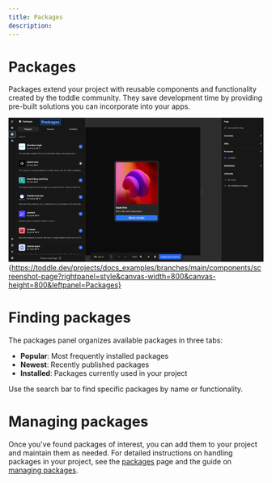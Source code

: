 ```yaml
---
title: Packages
description:
---
```


# Packages
Packages extend your project with reusable components and functionality created by the toddle community. They save development time by providing pre-built solutions you can incorporate into your apps.

![Packages|16/9](packages.webp){https://toddle.dev/projects/docs_examples/branches/main/components/screenshot-page?rightpanel=style&canvas-width=800&canvas-height=800&leftpanel=Packages}

# Finding packages
The packages panel organizes available packages in three tabs:
- **Popular**: Most frequently installed packages
- **Newest**: Recently published packages
- **Installed**: Packages currently used in your project

Use the search bar to find specific packages by name or functionality.

# Managing packages
Once you've found packages of interest, you can add them to your project and maintain them as needed. For detailed instructions on handling packages in your project, see the [packages](/packages/overview) page and the guide on [managing packages](/packages/managing-packages).